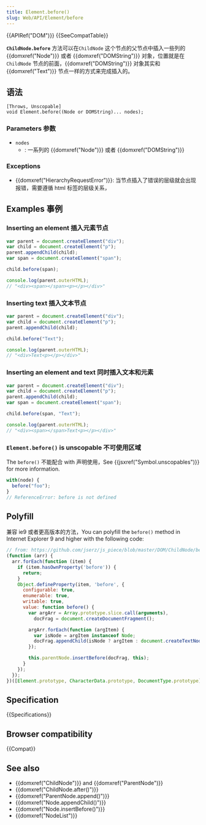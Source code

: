 ```yaml
---
title: Element.before()
slug: Web/API/Element/before
---
```


{{APIRef("DOM")}} {{SeeCompatTable}}

**`ChildNode.before`** 方法可以在`ChildNode` 这个节点的父节点中插入一些列的 {{domxref("Node")}} 或者 {{domxref("DOMString")}} 对象，位置就是在`ChildNode` 节点的前面，{{domxref("DOMString")}} 对象其实和 {{domxref("Text")}} 节点一样的方式来完成插入的。

## 语法

```plain
[Throws, Unscopable]
void Element.before((Node or DOMString)... nodes);
```

### Parameters 参数

- `nodes`
  - : 一系列的 {{domxref("Node")}} 或者 {{domxref("DOMString")}}

### Exceptions

- {{domxref("HierarchyRequestError")}}: 当节点插入了错误的层级就会出现报错，需要遵循 html 标签的层级关系，

## Examples 事例

### Inserting an element 插入元素节点

```js
var parent = document.createElement("div");
var child = document.createElement("p");
parent.appendChild(child);
var span = document.createElement("span");

child.before(span);

console.log(parent.outerHTML);
// "<div><span></span><p></p></div>"
```

### Inserting text 插入文本节点

```js
var parent = document.createElement("div");
var child = document.createElement("p");
parent.appendChild(child);

child.before("Text");

console.log(parent.outerHTML);
// "<div>Text<p></p></div>"
```

### Inserting an element and text 同时插入文本和元素

```js
var parent = document.createElement("div");
var child = document.createElement("p");
parent.appendChild(child);
var span = document.createElement("span");

child.before(span, "Text");

console.log(parent.outerHTML);
// "<div><span></span>Text<p></p></div>"
```

### `Element.before()` is unscopable 不可使用区域

The `before()` 不能配合 with 声明使用，See {{jsxref("Symbol.unscopables")}} for more information.

```js
with(node) {
  before("foo");
}
// ReferenceError: before is not defined
```

## Polyfill

兼容 ie9 或者更高版本的方法，You can polyfill the `before()` method in Internet Explorer 9 and higher with the following code:

```js
// from: https://github.com/jserz/js_piece/blob/master/DOM/ChildNode/before()/before().md
(function (arr) {
  arr.forEach(function (item) {
    if (item.hasOwnProperty('before')) {
      return;
    }
    Object.defineProperty(item, 'before', {
      configurable: true,
      enumerable: true,
      writable: true,
      value: function before() {
        var argArr = Array.prototype.slice.call(arguments),
          docFrag = document.createDocumentFragment();

        argArr.forEach(function (argItem) {
          var isNode = argItem instanceof Node;
          docFrag.appendChild(isNode ? argItem : document.createTextNode(String(argItem)));
        });

        this.parentNode.insertBefore(docFrag, this);
      }
    });
  });
})([Element.prototype, CharacterData.prototype, DocumentType.prototype]);
```

## Specification

{{Specifications}}

## Browser compatibility

{{Compat}}

## See also

- {{domxref("ChildNode")}} and {{domxref("ParentNode")}}
- {{domxref("ChildNode.after()")}}
- {{domxref("ParentNode.append()")}}
- {{domxref("Node.appendChild()")}}
- {{domxref("Node.insertBefore()")}}
- {{domxref("NodeList")}}
